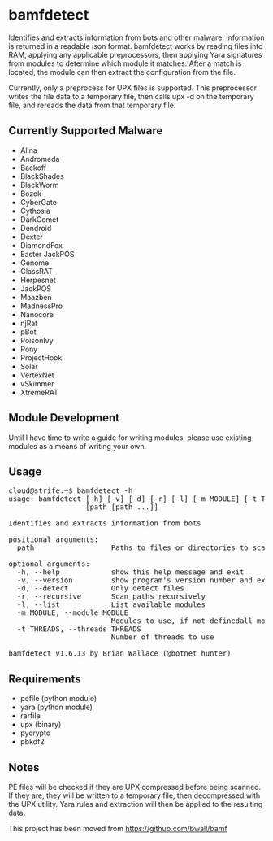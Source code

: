 bamfdetect
==========

Identifies and extracts information from bots and other malware.  Information is returned in a readable json format.
bamfdetect works by reading files into RAM, applying any applicable preprocessors, then applying Yara signatures from modules to determine which module it matches.
After a match is located, the module can then extract the configuration from the file.

Currently, only a preprocess for UPX files is supported.  This preprocessor writes the file data to a temporary file, then calls upx -d on the temporary file, and rereads the data from that temporary file.

Currently Supported Malware
---------------------------
 - Alina
 - Andromeda
 - Backoff
 - BlackShades
 - BlackWorm
 - Bozok
 - CyberGate
 - Cythosia
 - DarkComet
 - Dendroid
 - Dexter
 - DiamondFox
 - Easter JackPOS
 - Genome
 - GlassRAT
 - Herpesnet
 - JackPOS
 - Maazben
 - MadnessPro
 - Nanocore
 - njRat
 - pBot
 - PoisonIvy
 - Pony
 - ProjectHook
 - Solar
 - VertexNet
 - vSkimmer
 - XtremeRAT
 
Module Development
------------------
Until I have time to write a guide for writing modules, please use existing modules as a means of writing your own.
 
Usage
-----
<pre>cloud@strife:~$ bamfdetect -h
usage: bamfdetect [-h] [-v] [-d] [-r] [-l] [-m MODULE] [-t THREADS]
                  [path [path ...]]

Identifies and extracts information from bots

positional arguments:
  path                  Paths to files or directories to scan

optional arguments:
  -h, --help            show this help message and exit
  -v, --version         show program's version number and exit
  -d, --detect          Only detect files
  -r, --recursive       Scan paths recursively
  -l, --list            List available modules
  -m MODULE, --module MODULE
                        Modules to use, if not definedall modules are used
  -t THREADS, --threads THREADS
                        Number of threads to use

bamfdetect v1.6.13 by Brian Wallace (@botnet_hunter)
</pre>


Requirements
------------
 - pefile (python module)
 - yara (python module)
 - rarfile
 - upx (binary)
 - pycrypto
 - pbkdf2
 
Notes
-----
PE files will be checked if they are UPX compressed before being scanned.  If they are, they will be written to a temporary file, then decompressed with the UPX utility.  Yara rules and extraction will then be applied to the resulting data.

This project has been moved from https://github.com/bwall/bamf